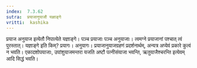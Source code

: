 ```yaml
---
index:  7.3.62
sutra:  प्रयाजानुयाजौ यज्ञाङ्गे
vritti:  kashika 
---
```


प्रयाज अनुयाज इत्येतौ निपात्येते यज्ञाङ्गे। पञ्च प्रयाजाः पञ्च अनुयाजाः। त्वमग्ने प्रयाजानां पश्चात् त्वं पुरस्तात्। यज्ञाङ्गे इति किम्? प्रयागः। अनुयागः। प्रयाजानुयाजग्रहणं प्रदर्शनार्थम्, अन्यत्र अप्येवं प्रकारे कुत्वं न भवति। एकादशोपयाजाः, उपांशुयाजमन्तरा यजति अष्टौ पत्नीसंयाजा भवन्ति, ऋतुयाजैश्चरन्ति इत्येवम् आदि सिद्धं भवति।

